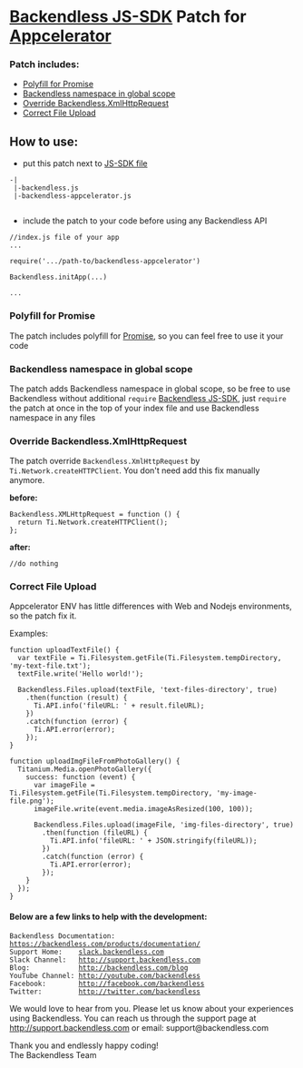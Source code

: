 # [Backendless JS-SDK](https://github.com/Backendless/JS-SDK) Patch for [Appcelerator](http://www.appcelerator.com/)

### Patch includes:

- [Polyfill for Promise](#polyfill-for-promise)
- [Backendless namespace in global scope](#backendless-namespace-in-global-scope)
- [Override Backendless.XmlHttpRequest](#override-backendlessxmlhttprequest)
- [Correct File Upload](#correct-file-upload)


## How to use:

- put this patch next to [JS-SDK file](https://github.com/Backendless/JS-SDK)
````
-|
 |-backendless.js
 |-backendless-appcelerator.js
 
````

- include the patch to your code before using any Backendless API
````
//index.js file of your app
...

require('.../path-to/backendless-appcelerator')

Backendless.initApp(...)

...
````

### Polyfill for Promise
The patch includes polyfill for [Promise](https://developer.mozilla.org/en-US/docs/Web/JavaScript/Reference/Global_Objects/Promise), so you can feel free to use it your code

### Backendless namespace in global scope
The patch adds Backendless namespace in global scope, so be free to use Backendless without additional `require` [Backendless JS-SDK](https://github.com/Backendless/JS-SDK), just `require` the patch at once in the top of your index file and use Backendless namespace in any files

### Override Backendless.XmlHttpRequest
The patch override `Backendless.XmlHttpRequest` by `Ti.Network.createHTTPClient`.
You don't need add this fix manually anymore.

__before:__

```
Backendless.XMLHttpRequest = function () {
  return Ti.Network.createHTTPClient();
};
```

__after:__

```
//do nothing
```

### Correct File Upload
Appcelerator ENV has little differences with Web and Nodejs environments, so the patch fix it.

Examples:
```
function uploadTextFile() {
  var textFile = Ti.Filesystem.getFile(Ti.Filesystem.tempDirectory, 'my-text-file.txt');
  textFile.write('Hello world!');

  Backendless.Files.upload(textFile, 'text-files-directory', true)
    .then(function (result) {
      Ti.API.info('fileURL: ' + result.fileURL);
    })
    .catch(function (error) {
      Ti.API.error(error);
    });
}
```

```
function uploadImgFileFromPhotoGallery() {
  Titanium.Media.openPhotoGallery({
    success: function (event) {
      var imageFile = Ti.Filesystem.getFile(Ti.Filesystem.tempDirectory, 'my-image-file.png');
      imageFile.write(event.media.imageAsResized(100, 100));

      Backendless.Files.upload(imageFile, 'img-files-directory', true)
        .then(function (fileURL) {
          Ti.API.info('fileURL: ' + JSON.stringify(fileURL));
        })
        .catch(function (error) {
          Ti.API.error(error);
        });
    }
  });
}

```


#### Below are a few links to help with the development:

<pre><code>Backendless Documentation: <a href="https://backendless.com/products/documentation/">https://backendless.com/products/documentation/</a>
Support Home:    <a href="slack.backendless.com">slack.backendless.com</a>
Slack Channel:   <a href="http://support.backendless.com">http://support.backendless.com</a>
Blog:            <a href="http://backendless.com/blog">http://backendless.com/blog</a>
YouTube Channel: <a href="http://youtube.com/backendless">http://youtube.com/backendless</a>
Facebook:        <a href="http://facebook.com/backendless">http://facebook.com/backendless</a>
Twitter:         <a href="http://twitter.com/backendless">http://twitter.com/backendless</a>
</code></pre>

<p>We would love to hear from you. Please let us know about your experiences using Backendless. You can reach us through the support page at <a href="http://support.backendless.com">http://support.backendless.com</a> or email: support@backendless.com</p>

<p>Thank you and endlessly happy coding! <br>
The Backendless Team</p>

